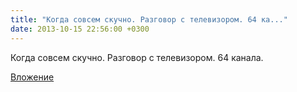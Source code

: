 ```yaml
---
title: "Когда совсем скучно. Разговор с телевизором. 64 ка..."
date: 2013-10-15 22:56:00 +0300
---
```


Когда совсем скучно. Разговор с телевизором. 64 канала.

[Вложение](https://vk.com/video41076938_166072292)
